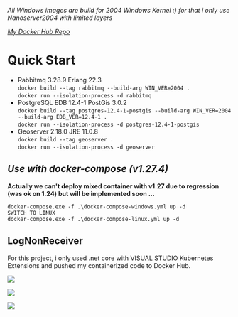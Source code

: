 _All Windows images are build for 2004 Windows Kernel :) for that i only use Nanoserver2004 with limited layers_

[_My Docker Hub Repo_](https://hub.docker.com/u/yop038)

# Quick Start

*   Rabbitmq 3.28.9 Erlang 22.3  
    `docker build --tag rabbitmq --build-arg WIN_VER=2004 .`  
    `docker run --isolation-process -d rabbitmq`
*   PostgreSQL EDB 12.4-1 PostGis 3.0.2  
    `docker build --tag postgres-12.4-1-postgis --build-arg WIN_VER=2004 --build-arg EDB_VER=12.4-1 .`  
    `docker run --isolation-process -d postgres-12.4-1-postgis`
*   Geoserver 2.18.0 JRE 11.0.8  
    `docker build --tag geoserver .`  
    `docker run --isolation-process -d geoserver`

## _Use with docker-compose (v1.27.4)_

**Actually we can't deploy mixed container with v1.27 due to regression (was ok on 1.24) but will be implemented soon ...**

```
docker-compose.exe -f .\docker-compose-windows.yml up -d
SWITCH TO LINUX
docker-compose.exe -f .\docker-compose-linux.yml up -d
```

## LogNonReceiver

For this project, i only used .net core with VISUAL STUDIO Kubernetes Extensions and pushed my containerized code to Docker Hub.

![](https://user-images.githubusercontent.com/47157011/95011085-82f09800-062e-11eb-8e9a-23b71ce5aef9.png)

![](https://user-images.githubusercontent.com/47157011/95011090-8e43c380-062e-11eb-953a-ebc65f0279c9.png)

![](https://user-images.githubusercontent.com/47157011/95011092-93a10e00-062e-11eb-9f0b-973d093ae8de.png)

